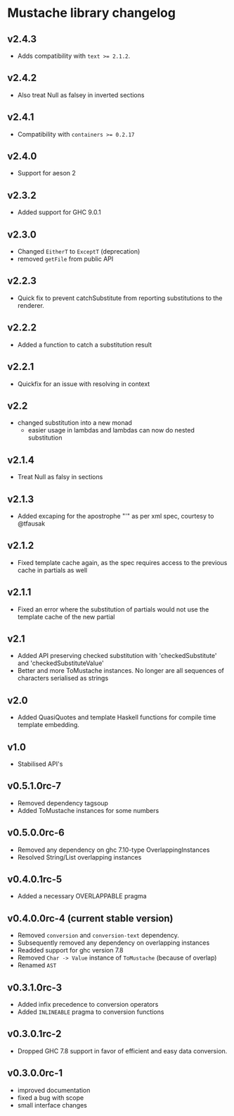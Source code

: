 # Mustache library changelog

## v2.4.3

- Adds compatibility with `text >= 2.1.2`.

## v2.4.2

- Also treat Null as falsey in inverted sections

## v2.4.1

- Compatibility with `containers >= 0.2.17`

## v2.4.0

- Support for aeson 2

## v2.3.2

- Added support for GHC 9.0.1

## v2.3.0

- Changed `EitherT` to `ExceptT` (deprecation)
- removed `getFile` from public API

## v2.2.3

- Quick fix to prevent catchSubstitute from reporting substitutions to the
  renderer.

## v2.2.2

- Added a function to catch a substitution result

## v2.2.1

- Quickfix for an issue with resolving in context

## v2.2

- changed substitution into a new monad
    + easier usage in lambdas and lambdas can now do nested substitution

## v2.1.4

- Treat Null as falsy in sections

## v2.1.3

- Added excaping for the apostrophe "'" as per xml spec, courtesy to @tfausak

## v2.1.2

- Fixed template cache again, as the spec requires access to the previous cache
  in partials as well

## v2.1.1

- Fixed an error where the substitution of partials would not use the template
  cache of the new partial

## v2.1

- Added API preserving checked substitution with 'checkedSubstitute' and
  'checkedSubstituteValue'
- Better and more ToMustache instances. No longer are all sequences of
  characters serialised as strings

## v2.0

- Added QuasiQuotes and template Haskell functions for compile time template
  embedding.

## v1.0

- Stabilised API's

## v0.5.1.0rc-7

- Removed dependency tagsoup
- Added ToMustache instances for some numbers

## v0.5.0.0rc-6

- Removed any dependency on ghc 7.10-type OverlappingInstances
- Resolved String/List overlapping instances

## v0.4.0.1rc-5

- Added a necessary OVERLAPPABLE pragma

## v0.4.0.0rc-4 (current stable version)

- Removed `conversion` and `conversion-text` dependency.
- Subsequently removed any dependency on overlapping instances
- Readded support for ghc version 7.8
- Removed `Char -> Value` instance of `ToMustache` (because of overlap)
- Renamed `AST`

## v0.3.1.0rc-3

- Added infix precedence to conversion operators
- Added `INLINEABLE` pragma to conversion functions

## v0.3.0.1rc-2

- Dropped GHC 7.8 support in favor of efficient and easy data conversion.

## v0.3.0.0rc-1

- improved documentation
- fixed a bug with scope
- small interface changes
